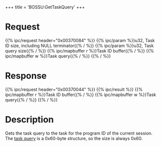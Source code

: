 +++
title = 'BOSSU:GetTaskQuery'
+++

# Request

{{% ipc/request header="0x00370084" %}}
{{% ipc/param %}}u32, Task ID size, including NULL terminator{{% / %}}
{{% ipc/param %}}u32, Task query size{{% / %}}
{{% ipc/mapbuffer r %}}Task ID buffer{{% / %}}
{{% ipc/mapbuffer w %}}Task query{{% / %}}
{{% / %}}

# Response

{{% ipc/request header="0x00370044" %}}
{{% ipc/result %}}
{{% ipc/mapbuffer r %}}Task ID buffer{{% / %}}
{{% ipc/mapbuffer w %}}Task query{{% / %}}
{{% / %}}

# Description

Gets the task query to the task for the program ID of the current session. The [task query](BOSS_Savegame#taskqueryconfig "wikilink") is a 0x60-byte structure, so the size is always 0x60.
